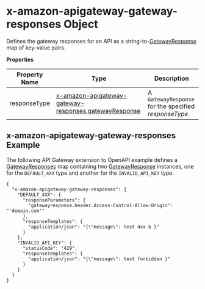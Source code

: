 # x\-amazon\-apigateway\-gateway\-responses Object<a name="api-gateway-swagger-extensions-gateway-responses"></a>

Defines the gateway responses for an API as a string\-to\-[GatewayResponse](https://docs.aws.amazon.com/apigateway/api-reference/resource/gateway-response/) map of key\-value pairs\.


**Properties**  

| Property Name | Type | Description | 
| --- | --- | --- | 
| responseType | [x\-amazon\-apigateway\-gateway\-responses\.gatewayResponse](api-gateway-swagger-extensions-gateway-responses.gatewayResponse.md) |  A `GatewayResponse` for the specified *responseType*\.  | 

## x\-amazon\-apigateway\-gateway\-responses Example<a name="api-gateway-swagger-extensions-gateway-responses-example"></a>

 The following API Gateway extension to OpenAPI example defines a [GatewayResponses](https://docs.aws.amazon.com/apigateway/api-reference/resource/gateway-responses/) map containing two [GatewayResponse](https://docs.aws.amazon.com/apigateway/api-reference/resource/gateway-response/) instances, one for the `DEFAULT_4XX` type and another for the `INVALID_API_KEY` type\. 

```
{
  "x-amazon-apigateway-gateway-responses": {
    "DEFAULT_4XX": {
      "responseParameters": {
        "gatewayresponse.header.Access-Control-Allow-Origin": "'domain.com'"
      },
      "responseTemplates": {
        "application/json": "{\"message\": test 4xx b }"
      }
    },
    "INVALID_API_KEY": {
      "statusCode": "429",
      "responseTemplates": {
        "application/json": "{\"message\": test forbidden }"
      }
    }
  }
}
```